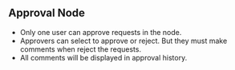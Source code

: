 ## Approval Node
- Only one user can approve requests in the node.
- Approvers can select to approve or reject. But they must make comments when reject the requests.
- All comments will be displayed in approval history.

